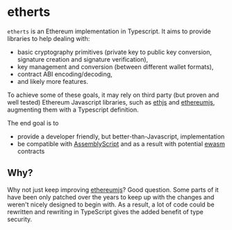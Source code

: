 # etherts

`etherts` is an Ethereum implementation in Typescript. It aims to provide libraries to help dealing with:
- basic cryptography primitives (private key to public key conversion, signature creation and signature verification),
- key management and conversion (between different wallet formats),
- contract ABI encoding/decoding,
- and likely more features.

To achieve some of these goals, it may rely on third party (but proven and well tested) Ethereum Javascript libraries, such as [ethjs] and [ethereumjs], augmenting them with a Typescript definition.

The end goal is to
- provide a developer friendly, but better-than-Javascript, implementation
- be compatible with [AssemblyScript] and as a result with potential [ewasm] contracts

## Why?

Why not just keep improving [ethereumjs]? Good question. Some parts of it have been only patched over the years to keep up with the changes and weren't nicely designed to begin with.
As a result, a lot of code could be rewritten and rewriting in TypeScript gives the added benefit of type security.

[ethjs]: https://github.com/ethjs
[ethereumjs]: https://github.com/ethereumjs
[AssemblyScript]: https://github.com/assemblycsript
[ewasm]: https://github.com/ewasm
